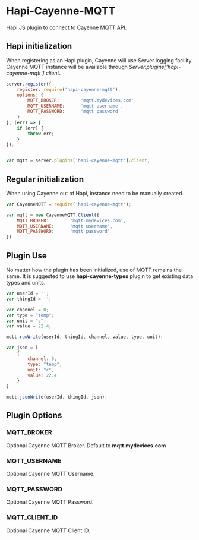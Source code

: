 # Hapi-Cayenne-MQTT
Hapi.JS plugin to connect to Cayenne MQTT API.

## Hapi initialization
When registering as an Hapi plugin, Cayenne will use Server logging facility. Cayenne MQTT instance will be available through *Server.plugins['hapi-cayenne-mqtt'].client*.

```javascript
server.register({
    register: require('hapi-cayenne-mqtt'),
    options: {
        MQTT_BROKER:        'mqtt.mydevices.com',
        MQTT_USERNAME:      'mqtt username',
        MQTT_PASSWORD:      'mqtt password'
    }
}, (err) => {
    if (err) {
        throw err;
    }
});


var mqtt = server.plugins['hapi-cayenne-mqtt'].client;
```

## Regular initialization
When using Cayenne out of Hapi, instance need to be manually created.

```javascript
var CayenneMQTT = require('hapi-cayenne-mqtt');

var mqtt = new CayenneMQTT.Client({
    MQTT_BROKER:        'mqtt.mydevices.com',
    MQTT_USERNAME:      'mqtt username',
    MQTT_PASSWORD:      'mqtt password'
})
```

## Plugin Use
No matter how the plugin has been initialized, use of MQTT remains the same. It is suggested to use **hapi-cayenne-types** plugin to get existing data types and units. 

```javascript
var userId = '';
var thingId = '';

var channel = 0;
var type = "temp";
var unit = "c";
var value = 22.4;

mqtt.rawWrite(userId, thingId, channel, value, type, unit);

var json = [
    {
        channel: 0,
        type: "temp",
        unit: "c",
        value: 22.4
    }
]

mqtt.jsonWrite(userId, thingId, json);

```

## Plugin Options

### MQTT_BROKER
Optional Cayenne MQTT Broker. Default to **mqtt.mydevices.com**

### MQTT_USERNAME
Optional Cayenne MQTT Username.

### MQTT_PASSWORD
Optional Cayenne MQTT Password.

### MQTT_CLIENT_ID
Optional Cayenne MQTT Client ID.
